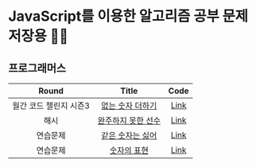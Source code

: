 # JavaScript를 이용한 알고리즘 공부 문제 저장용 🤜🏼

## 프로그래머스
|Round|Title|Code|
|:-------:|:-----:|:---:|
|월간 코드 챌린지 시즌3|[없는 숫자 더하기](https://programmers.co.kr/learn/courses/30/lessons/86051)|[Link](https://hogumachu.tistory.com/4)|
|해시|[완주하지 못한 선수](https://programmers.co.kr/learn/courses/30/lessons/42576)|[Link](https://hogumachu.tistory.com/3)|
|연습문제|[같은 숫자는 싫어](https://programmers.co.kr/learn/courses/30/lessons/12906)|[Link](https://hogumachu.tistory.com/5)|
|연습문제|[숫자의 표현](https://programmers.co.kr/learn/courses/30/lessons/12924)|[Link](https://hogumachu.tistory.com/6)|

